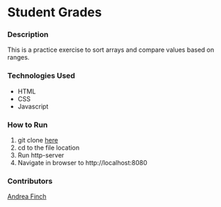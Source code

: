 # Student Grades

### Description
This is a practice exercise to sort arrays and compare values based on ranges.

### Technologies Used
- HTML
- CSS
- Javascript

### How to Run
1. git clone [here](https://github.com/aefinch/Grades)
1. cd to the file location
1. Run http-server
1. Navigate in browser to http://localhost:8080

### Contributors
[Andrea Finch](https://github.com/aefinch)
